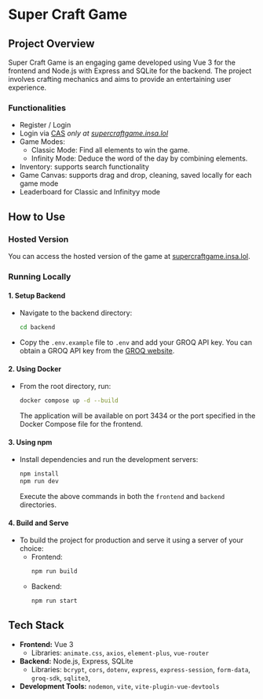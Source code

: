 # Super Craft Game

## Project Overview
Super Craft Game is an engaging game developed using Vue 3 for the frontend and Node.js with Express and SQLite for the backend. The project involves crafting mechanics and aims to provide an entertaining user experience.

### Functionalities

- Register / Login
- Login via [CAS](https://cas.insa-rouen.fr) *only  at [supercraftgame.insa.lol](https://supercraftgame.insa.lol)* 
- Game Modes:
  - Classic Mode: Find all elements to win the game.
  - Infinity Mode: Deduce the word of the day by combining elements.
- Inventory: supports search functionality
- Game Canvas: supports drag and drop, cleaning, saved locally for each game mode
- Leaderboard for Classic and Infinityy mode

## How to Use

### Hosted Version
You can access the hosted version of the game at [supercraftgame.insa.lol](https://supercraftgame.insa.lol).

### Running Locally

#### 1. Setup Backend
- Navigate to the backend directory:
  ```sh
  cd backend
  ```
- Copy the `.env.example` file to `.env` and add your GROQ API key. You can obtain a GROQ API key from the [GROQ website](https://groq.com).

#### 2. Using Docker
- From the root directory, run:
  ```sh
  docker compose up -d --build
  ```
  The application will be available on port 3434 or the port specified in the Docker Compose file for the frontend.

#### 3. Using npm
- Install dependencies and run the development servers:
  ```sh
  npm install
  npm run dev
  ```
  Execute the above commands in both the `frontend` and `backend` directories.

#### 4. Build and Serve
- To build the project for production and serve it using a server of your choice:
  - Frontend:
    ```sh
    npm run build
    ```
  - Backend:
    ```sh
    npm run start
    ```

## Tech Stack
- **Frontend:** Vue 3
  - Libraries: `animate.css`, `axios`, `element-plus`, `vue-router`
- **Backend:** Node.js, Express, SQLite
  - Libraries: `bcrypt`, `cors`, `dotenv`, `express`, `express-session`, `form-data`, `groq-sdk`, `sqlite3`,
- **Development Tools:** `nodemon`, `vite`, `vite-plugin-vue-devtools`

